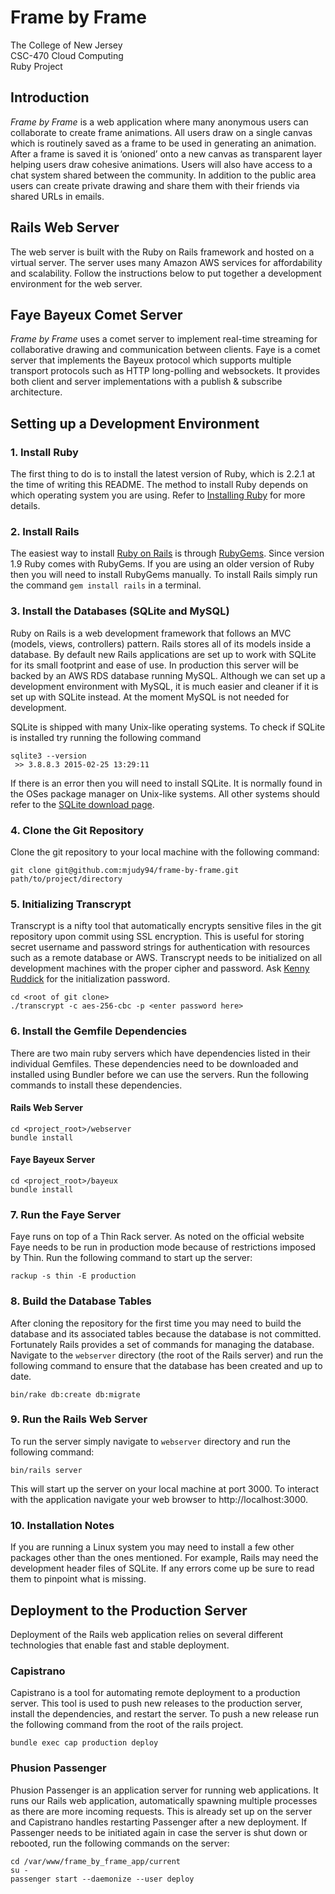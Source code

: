 # Frame by Frame
The College of New Jersey  
CSC-470 Cloud Computing  
Ruby Project

## Introduction
*Frame by Frame* is a web application where many anonymous users can collaborate to create frame animations. All users draw on a single canvas which is routinely saved as a frame to be used in generating an animation. After a frame is saved it is ‘onioned’ onto a new canvas as transparent layer helping users draw cohesive animations. Users will also have access to a chat system shared between the community. In addition to the public area users can create private drawing and share them with their friends via shared URLs in emails.

## Rails Web Server
The web server is built with the Ruby on Rails framework and hosted on a virtual server. The server uses many Amazon AWS services for affordability and scalability. Follow the instructions below to put together a development environment for the web server.

## Faye Bayeux Comet Server
*Frame by Frame* uses a comet server to implement real-time streaming for collaborative drawing and communication between clients. Faye is a comet server that implements the Bayeux protocol which supports multiple transport protocols such as HTTP long-polling and websockets. It provides both client and server implementations with a publish & subscribe architecture.

## Setting up a Development Environment

### 1. Install Ruby
The first thing to do is to install the latest version of Ruby, which is 2.2.1 at the time of writing this README. The method to install Ruby depends on which operating system you are using. Refer to [Installing Ruby](https://www.ruby-lang.org/en/documentation/installation/) for more details.

### 2. Install Rails
The easiest way to install [Ruby on Rails](http://rubyonrails.org/) is through [RubyGems](https://rubygems.org/). Since version 1.9 Ruby comes with RubyGems. If you are using an older version of Ruby then you will need to install RubyGems manually. To install Rails simply run the command `gem install rails` in a terminal.

### 3. Install the Databases (SQLite and MySQL)
Ruby on Rails is a web development framework that follows an MVC (models, views, controllers) pattern. Rails stores all of its models inside a database. By default new Rails applications are set up to work with SQLite for its small footprint and ease of use. In production this server will be backed by an AWS RDS database running MySQL. Although we can set up a development environment with MySQL, it is much easier and cleaner if it is set up with SQLite instead. At the moment MySQL is not needed for development.

SQLite is shipped with many Unix-like operating systems. To check if SQLite is installed try running the following command
```
sqlite3 --version
 >> 3.8.8.3 2015-02-25 13:29:11
```
If there is an error then you will need to install SQLite. It is normally found in the OSes package manager on Unix-like systems. All other systems should refer to the [SQLite download page](http://www.sqlite.org/download.html).

### 4. Clone the Git Repository
Clone the git repository to your local machine with the following command:
```
git clone git@github.com:mjudy94/frame-by-frame.git path/to/project/directory
```

### 5. Initializing Transcrypt
Transcrypt is a nifty tool that automatically encrypts sensitive files in the git repository upon commit using SSL encryption. This is useful for storing secret username and password strings for authentication with resources such as a remote database or AWS. Transcrypt needs to be initialized on all development machines with the proper cipher and password. Ask [Kenny Ruddick](https://github.com/KenRud) for the initialization password.

```
cd <root of git clone>
./transcrypt -c aes-256-cbc -p <enter password here>
```

### 6. Install the Gemfile Dependencies
There are two main ruby servers which have dependencies listed in their individual Gemfiles. These dependencies need to be downloaded and installed using Bundler before we can use the servers. Run the following commands to install these dependencies.

#### Rails Web Server
```
cd <project_root>/webserver
bundle install
```

#### Faye Bayeux Server
```
cd <project_root>/bayeux
bundle install
```

### 7. Run the Faye Server
Faye runs on top of a Thin Rack server. As noted on the official website Faye needs to be run in production mode because of restrictions imposed by Thin. Run the following command to start up the server:
```
rackup -s thin -E production
```

### 8. Build the Database Tables
After cloning the repository for the first time you may need to build the database and its associated tables because the database is not committed. Fortunately Rails provides a set of commands for managing the database. Navigate to the `webserver` directory (the root of the Rails server) and run the following command to ensure that the database has been created and up to date.
```
bin/rake db:create db:migrate
```

### 9. Run the Rails Web Server
To run the server simply navigate to `webserver` directory and run the following command:
```
bin/rails server
```
This will start up the server on your local machine at port 3000. To interact with the application navigate your web browser to http://localhost:3000.

### 10. Installation Notes
If you are running a Linux system you may need to install a few other packages other than the ones mentioned. For example, Rails may need the development header files of SQLite. If any errors come up be sure to read them to pinpoint what is missing.

## Deployment to the Production Server
Deployment of the Rails web application relies on several different technologies that enable fast and stable deployment.

### Capistrano
Capistrano is a tool for automating remote deployment to a production server. This tool is used to push new releases to the production server, install the dependencies, and restart the server. To push a new release run the following command from the root of the rails project.
```
bundle exec cap production deploy
```

### Phusion Passenger
Phusion Passenger is an application server for running web applications. It runs our Rails web application, automatically spawning multiple processes as there are more incoming requests. This is already set up on the server and Capistrano handles restarting Passenger after a new deployment. If Passenger needs to be initiated again in case the server is shut down or rebooted, run the following commands on the server:
```
cd /var/www/frame_by_frame_app/current
su -
passenger start --daemonize --user deploy
```
